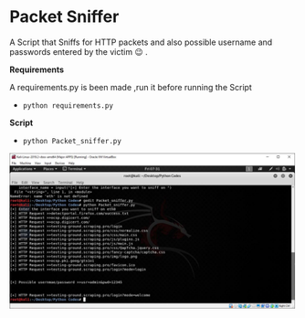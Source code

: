 # Packet Sniffer 
 A Script that Sniffs for HTTP packets and also possible username and passwords entered by the victim   :wink: .
 
 **Requirements** 
 
 A requirements.py is been made ,run it before running the Script 
 * `python requirements.py`

**Script**
* `python Packet_sniffer.py`

<img src="./PacketSniffer.JPG" alt="PacketSniffer" width="500">
